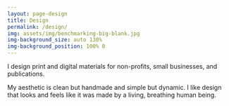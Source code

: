 ```yaml
---
layout: page-design
title: Design
permalink: /design/
img: assets/img/benchmarking-big-blank.jpg
img-background_size: auto 130%
img-background_position: 100% 0
---
```


I design print and digital materials for non-profits, small businesses, and publications. 

My aesthetic is clean but handmade and simple but dynamic. I like design that looks and feels like it was made by a living, breathing human being.